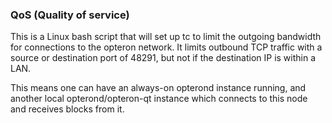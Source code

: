 ### QoS (Quality of service) ###

This is a Linux bash script that will set up tc to limit the outgoing bandwidth for connections to the opteron network. It limits outbound TCP traffic with a source or destination port of 48291, but not if the destination IP is within a LAN.

This means one can have an always-on opterond instance running, and another local opterond/opteron-qt instance which connects to this node and receives blocks from it.
